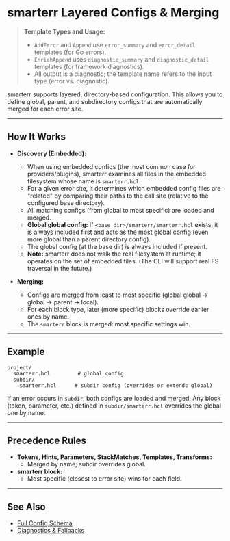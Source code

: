 # smarterr Layered Configs & Merging

> **Template Types and Usage:**
> - `AddError` and `Append` use `error_summary` and `error_detail` templates (for Go errors).
> - `EnrichAppend` uses `diagnostic_summary` and `diagnostic_detail` templates (for framework diagnostics).
> - All output is a diagnostic; the template name refers to the input type (error vs. diagnostic).

smarterr supports layered, directory-based configuration. This allows you to define global, parent, and subdirectory configs that are automatically merged for each error site.

---

## How It Works

- **Discovery (Embedded):**
  - When using embedded configs (the most common case for providers/plugins), smarterr examines all files in the embedded filesystem whose name is `smarterr.hcl`.
  - For a given error site, it determines which embedded config files are "related" by comparing their paths to the call site (relative to the configured base directory).
  - All matching configs (from global to most specific) are loaded and merged.
  - **Global global config:** If `<base dir>/smarterr/smarterr.hcl` exists, it is always included first and acts as the most global config (even more global than a parent directory config).
  - The global config (at the base dir) is always included if present.
  - **Note:** smarterr does not walk the real filesystem at runtime; it operates on the set of embedded files. (The CLI will support real FS traversal in the future.)

- **Merging:**
  - Configs are merged from least to most specific (global global → global → parent → local).
  - For each block type, later (more specific) blocks override earlier ones by name.
  - The `smarterr` block is merged: most specific settings win.

---

## Example

```
project/
  smarterr.hcl         # global config
  subdir/
    smarterr.hcl      # subdir config (overrides or extends global)
```

If an error occurs in `subdir`, both configs are loaded and merged. Any block (token, parameter, etc.) defined in `subdir/smarterr.hcl` overrides the global one by name.

---

## Precedence Rules

- **Tokens, Hints, Parameters, StackMatches, Templates, Transforms:**
  - Merged by name; subdir overrides global.
- **smarterr block:**
  - Most specific (closest to error site) wins for each field.

---

## See Also
- [Full Config Schema](schema.md)
- [Diagnostics & Fallbacks](diagnostics.md)
